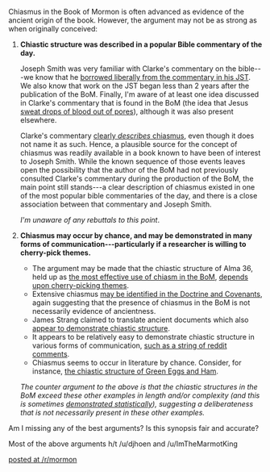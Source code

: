 Chiasmus in the Book of Mormon is often advanced as evidence of the ancient origin of the book.  However, the argument may not be as strong as when originally conceived:

1. **Chiastic structure was described in a popular Bible commentary of the day.**

    Joseph Smith was very familiar with Clarke's commentary on the bible---we know that he [borrowed liberally from the commentary in his JST](http://jur.byu.edu/?p=21296).  We also know that work on the JST began less than 2 years after the publication of the BoM.  Finally, I'm aware of at least one idea discussed in Clarke's commentary that is found in the BoM (the idea that Jesus [sweat drops of blood out of pores](https://www.reddit.com/r/exmormon/comments/7z6jg3/the_idea_that_jesus_sweated_drops_of_blood_out_of/)), although it was also present elsewhere.
    
    Clarke's commentary [clearly _describes_ chiasmus](https://www.reddit.com/r/mormon/comments/81ysu1/chiasmus_proof_of_antiquity_or_red_herring/), even though it does not name it as such.  Hence, a plausible source for the concept of chiasmus was readily available in a book known to have been of interest to Joseph Smith.  While the known sequence of those events leaves open the possibility that the author of the BoM had not previously consulted Clarke's commentary during the production of the BoM, the main point still stands---a clear description of chiasmus existed in one of the most popular bible commentaries of the day, and there is a close association between that commentary and Joseph Smith.

    _I'm unaware of any rebuttals to this point_.

2. **Chiasmus may occur by chance, and may be demonstrated in many forms of communication---particularly if a researcher is willing to cherry-pick themes.**
    * The argument may be made that the chiastic structure of Alma 36, held up as [the most effective use of chiasm in the BoM](https://publications.mi.byu.edu/book/chiasmus-in-antiquity/), [depends upon cherry-picking themes](https://dialoguejournal.com/wp-content/uploads/sbi/articles/Dialogue_V38N04_105.pdf).
    * Extensive chiasmus [may be identified in the Doctrine and Covenants](http://www.davidgorton.com/Father/Articles/section76.html), again suggesting that the presence of chiasmus in the BoM is not necessarily evidence of ancientness.
    * James Strang claimed to translate ancient documents which also [appear to demonstrate chiastic structure](https://digitalcommons.usu.edu/cgi/viewcontent.cgi?article=1565&context=physics_facpub).
    * It appears to be relatively easy to demonstrate chiastic structure in various forms of communication, [such as a string of reddit comments](https://np.reddit.com/r/mormon/comments/65k95j/im_glad_that_fairmormon_exists_the_fairmormon/dh3lad0/).
    * Chiasmus seems to occur in literature by chance.  Consider, for instance, [the chiastic structure of Green Eggs and Ham](https://www.dialoguejournal.com/wp-content/uploads/sbi/articles/Dialogue_V33N04_173.pdf).

    _The counter argument to the above is that the chiastic structures in the BoM exceed these other examples in length and/or complexity (and this is sometimes [demonstrated statistically](https://digitalcommons.usu.edu/cgi/viewcontent.cgi?article=1565&context=physics_facpub)), suggesting a deliberateness that is not necessarily present in these other examples._

Am I missing any of the best arguments?  Is this synopsis fair and accurate?

Most of the above arguments h/t /u/djhoen and /u/ImTheMarmotKing

[posted at /r/mormon](https://www.reddit.com/r/mormon/comments/84wj6t/summarizing_the_best_arguments_against_chiasmus/)
